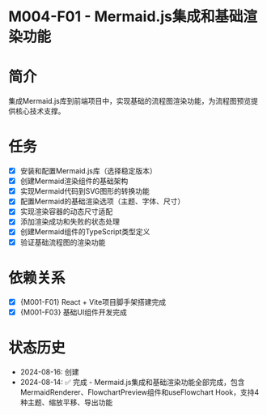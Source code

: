 # M004-F01 - Mermaid.js集成和基础渲染功能

# 简介
集成Mermaid.js库到前端项目中，实现基础的流程图渲染功能，为流程图预览提供核心技术支撑。

# 任务
- [x] 安装和配置Mermaid.js库（选择稳定版本）
- [x] 创建Mermaid渲染组件的基础架构
- [x] 实现Mermaid代码到SVG图形的转换功能
- [x] 配置Mermaid的基础渲染选项（主题、字体、尺寸）
- [x] 实现渲染容器的动态尺寸适配
- [x] 添加渲染成功和失败的状态处理
- [x] 创建Mermaid组件的TypeScript类型定义
- [x] 验证基础流程图的渲染功能

# 依赖关系
- [x] {M001-F01} React + Vite项目脚手架搭建完成
- [x] {M001-F03} 基础UI组件开发完成

# 状态历史
- 2024-08-16: 创建
- 2024-08-14: ✅ 完成 - Mermaid.js集成和基础渲染功能全部完成，包含MermaidRenderer、FlowchartPreview组件和useFlowchart Hook，支持4种主题、缩放平移、导出功能

